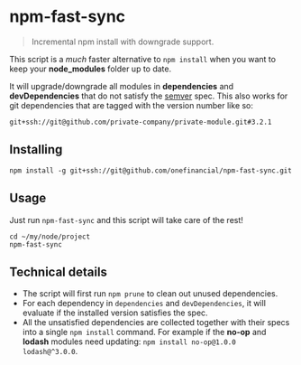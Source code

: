 # npm-fast-sync
> Incremental npm install with downgrade support.

This script is a *much* faster alternative to `npm install` when you want to keep your **node_modules** folder up to date.

It will upgrade/downgrade all modules in **dependencies** and **devDependencies** that do not satisfy the [semver](http://semver.org/) spec. This also works for git dependencies that are tagged with the version number like so:

```
git+ssh://git@github.com/private-company/private-module.git#3.2.1
```

## Installing

```shell
npm install -g git+ssh://git@github.com/onefinancial/npm-fast-sync.git
```

## Usage

Just run `npm-fast-sync` and this script will take care of the rest!

```shell
cd ~/my/node/project
npm-fast-sync
```


## Technical details

- The script will first run `npm prune` to clean out unused dependencies.
- For each dependency in `dependencies` and `devDependencies`, it will evaluate if the installed version satisfies the spec.
- All the unsatisfied dependencies are collected together with their specs into a single `npm install` command. For example if the **no-op** and **lodash** modules need updating: `npm install no-op@1.0.0 lodash@^3.0.0`.
